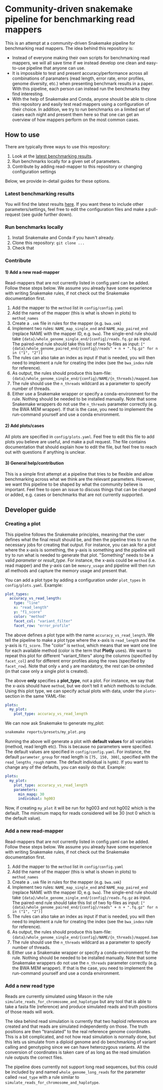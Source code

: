 # Community-driven snakemake pipeline for benchmarking read mappers

This is an attempt at a community-driven Snakemake pipeline for benchmarking read mappers. The idea behind this repository is:

* Instead of everyone making their own scripts for benchmarking read mappers, we will all save time if we instead develop one clean and easy-to-use pipeline that anyone can use.
* It is impossible to test and present accuracy/performance across all combinations of paramaters (read length, error rate, error profiles, genome diversity, etc.) when presenting benchmark results in a paper. With this pipeline, each person can instead run the benchmarks they find interesting.  
* With the help of Snakemake and Conda, anyone should be able to clone this repository and easily test read mappers using a configuration of their choice. In addition, we try to run benchmarks on a limited set of cases each night and present them here so that one can get an overview of how mappers perform on the most common cases.

## How to use
There are typically three ways to use this repository:

1) Look at the [latest benchmarking results](...).
2) Run benchmarks locally for a given set of parameters.
3) Contribute by adding read-mapper to this repository or changing configuration settings

Below, we provide in-detail guides for these options.

### Latest benchmarking results
You will find the latest results [here](). If you want these to include other parameters/settings, feel free to edit the configuration files and make a pull-request (see guide further down).

### Run benchmarks locally
1. Install Snakemake and Conda if you havn't already.
2. Clone this repository: `git clone ...`
3. Check that  


### Contribute 

#### 1) Add a new read-mapper
Read-mappers that are not currently listed in config.yaml can be added. Follow these steps below. We assume you already have some experience with writing Snakemake rules, if not check out the Snakemake documentation first.

1. Add the mapper to the `method` list in `config/config.yaml`
2. Add the name of the mapper (this is what is shown in plots) to `method_names`
3. Create a `.smk` file in rules for the mapper (e.g. `bwa.smk`)
4. Implement two rules: `NAME_map_single_end` and `NAME_map_paired_end` (replace NAME with the mapper ID, e.g. `bwa`). The single-end rule should take `{data}/whole_genome_single_end/{config}/reads.fq.gz` as input. The paired-end rule should take this list of two fq-files as input: `["{data}/whole_genome_paired_end/{config}/reads" + n + ".fq.gz" for n in ("1", "2")]` 
5. The rules can also take an index as input if that is needed, you will then need to implement a rule for creating the index (see the `bwa_index` rule for reference).
6. As output, the rules should produce this bam-file: `{data}/whole_genome_single_end/{config}/NAME/{n_threads}/mapped.bam`
7. The rule should use the `n_threads` wildcard as a parameter to specify number of threads. 
8. Either use a Snakemake wrapper or specify a conda-environment for the rule. Nothing should be needed to be installed manually. Note that some Snakemake wrappers do not use the `n_threads` parameter correctly (e.g. the BWA MEM wrapper). If that is the case, you need to implement the run-command yourself and use a conda environment.

#### 2) Add plots/cases
All plots are specified in `config/plots.yaml`. Feel free to edit this file to add plots you believe are useful, and make a pull request. The file contains documentation that should explain how to edit the file, but feel free to reach out with questions if anything is unclear. 

#### 3) General help/contribution
This is a simple first attempt at a pipeline that tries to be flexible and allow benchmarking across what we think are the relevant parameters. However, we want this pipeline to be shaped by what the community believe is important. Feel free to open an issue to discuss things that can be changed or added, e.g. cases or benchmarks that are not currently supported.


## Developer guide

### Creating a plot

This pipeline follows the Snakemake principles, meaning that the user defines what the final result should be, and then the pipeline tries to run the necessary jobs for creating that output. For instance, you can ask for a plot where the x-axis is something, the y-axis is something and the pipeline will try to run what is needed to generate that plot. "Something" needs to be a valid *parameter* or *result_type*. For instance, the x-axis could be `method` (i.e. read mapper) and the y-axis can be `memory_usage` and pipeline will then run all methods and capture the memory usage and present that.

You can add a plot type by adding a configuration under `plot_types` in `config/plots.yaml`. Example:

```yaml
plot_types:
  accuracy_vs_read_length:
    type: "line"
    x: "read_length"
    y: "f1_score"
    color: "method"
    facet_col: "variant_filter"
    facet_row: "error_profile"
```

The above defines a plot type with the name `accuracy_vs_read_length`. We tell the pipeline to make a plot type where the x-axis is `read_length` and the y-axis is `f1_score`. The "color" is `method`, which means that we want one line for each available method (color is the term that **Plotly** uses). We want to repeat this plot for different "variant_filters" along the columns (specified by `facet_col`) and for different error profiles along the rows (specified by `facet_row`). Note that only `x` and `y` are mandatory, the rest can be ommited (in that case only a single plot is created).

The above **only** specifies a **plot_type**, not a plot. For instance, we say that the x-axis should have `method`, but we don't tell it *which* methods to include. Using this plot type, we can specify actual plots with data, under the `plots`-section in the same YAML-file:

```yaml
plots:
  my_plot:
    plot_type: accuracy_vs_read_length
```

We can now ask Snakemake to generate my_plot:

```bash
snakemake reports/presets/my_plot.png
```

Running the above will generate a plot with **default values** for all variables (method, read length etc). This is because no parameters were specified. The default values are specified in `config/config.yaml`. For instance, the default `parameter_group` for read length is `[75, 150, 300]`, specified with the `read_lengths_rough` name. The default individual is `hg002`. If you want to change any of the defaults, you can easily do that. Example: 

```yaml
plots:
  my_plot:
    plot_type: accuracy_vs_read_length
    parameters:
      min_mapq: 30
      individual: hg003
```

Now, if creating `my_plot` it will be run for hg003 and not hg002 which is the default. The minimum mapq for reads considered will be 30 (not 0 which is the default value).


### Add a new read-mapper
Read-mappers that are not currently listed in config.yaml can be added. Follow these steps below. We assume you already have some experience with writing Snakemake rules, if not check out the Snakemake documentation first.

1. Add the mapper to the `method` list in `config/config.yaml`
2. Add the name of the mapper (this is what is shown in plots) to `method_names`
3. Create a `.smk` file in rules for the mapper (e.g. `bwa.smk`)
4. Implement two rules: `NAME_map_single_end` and `NAME_map_paired_end` (replace NAME with the mapper ID, e.g. `bwa`). The single-end rule should take `{data}/whole_genome_single_end/{config}/reads.fq.gz` as input. The paired-end rule should take this list of two fq-files as input: `["{data}/whole_genome_paired_end/{config}/reads" + n + ".fq.gz" for n in ("1", "2")]` 
5. The rules can also take an index as input if that is needed, you will then need to implement a rule for creating the index (see the `bwa_index` rule for reference).
6. As output, the rules should produce this bam-file: `{data}/whole_genome_single_end/{config}/NAME/{n_threads}/mapped.bam`
7. The rule should use the `n_threads` wildcard as a parameter to specify number of threads. 
8. Either use a Snakemake wrapper or specify a conda-environment for the rule. Nothing should be needed to be installed manually. Note that some Snakemake wrappers do not use the `n_threads` parameter correctly (e.g. the BWA MEM wrapper). If that is the case, you need to implement the run-command yourself and use a conda environment.


### Add a new read type
Reads are currently simulated using Mason in the rule `simulate_reads_for_chromosome_and_haplotype` but any tool that is able to take a fasta file (reference) and produce simulated reads and truth positions of those reads will work.

The idea behind read simulation is currently that two haploid references are created and that reads are simulated independently on those. The truth positions are then "translated" to the real reference genome coordinates. This is a bit complicated, and not how read simulation is normally done, but this lets us simulate from a diploid genome and do benchmarking of variant calling and genotyping since we can have heterozygous variants. All the conversion of coordinates is taken care of as long as the read simulation rule outputs the correct files.

The pipeline does currently not support long read sequences, but this could be included by and named `whole_genome_long_reads` for the parameter called `read_type` with a rule similar to `simulate_reads_for_chromosome_and_haplotype`. 